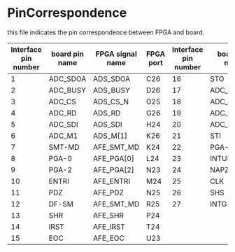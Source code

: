 # PinCorrespondence
this file indicates the pin correspondence between FPGA and board.  

| Interface pin number | board pin name | FPGA signal name | FPGA port | Interface pin number | board pin name | FPGA signal name | FPGA port |
| -------------------- | -------------- | ---------------- | --------- | -------------------- | -------------- | ---------------- | --------- |
| 1                    | ADC_SDOA       | ADS_SDOA         | C26       | 16                   | STO            | AFE_STO          | U25       |
| 2                    | ADC_BUSY       | ADS_BUSY         | D26       | 17                   | ADC_SDOB       | ADS_SDOB         | V23       |
| 3                    | ADC_CS         | ADS_CS_N         | G25       | 18                   | ADC_CLOCK      | ADS_CLK          | W24       |
| 4                    | ADC_RD         | ADS_RD           | G26       | 19                   | ADC_CONVST     | ADS_CONVST       | AA24      |
| 5                    | ADC_SDI        | ADS_SDI          | H24       | 20                   | ADC_M0         | ADS_M[0]         | AA25      |
| 6                    | ADC_M1         | ADS_M[1]         | K26       | 21                   | STI            | AFE_STI          | AA23      |
| 7                    | SMT-MD         | AFE_SMT_MD       | K24       | 22                   | PGA-1          | AFE_PGA[1]       | AE24      |
| 8                    | PGA-0          | AFE_PGA[0]       | L24       | 23                   | INTUPZ         | AFE_INPUTZ       | AF25      |
| 9                    | PGA-2          | AFE_PGA[2]       | N23       | 24                   | NAPZ           | AFE_NAPZ         | D24       |
| 10                   | ENTRI          | AFE_ENTRI        | M24       | 25                   | CLK            | AFE_CLK          | E25       |
| 11                   | PDZ            | AFE_PDZ          | N25       | 26                   | SHS            | AFE_SHS          | J25       |
| 12                   | DF-SM          | AFE_SMT_MD       | R25       | 27                   | INTG           | AFE_INTG         | H26       |
| 13                   | SHR            | AFE_SHR          | P24       |                      |                |                  |           |
| 14                   | IRST           | AFE_IRST         | T24       |                      |                |                  |           |
| 15                   | EOC            | AFE_EOC          | U23       |                      |                |                  |           |